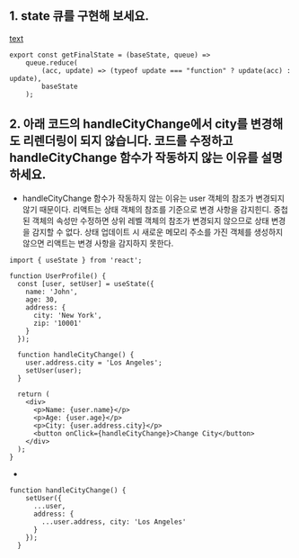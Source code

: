 ## 1. state 큐를 구현해 보세요.

[text](https://ko.react.dev/learn/queueing-a-series-of-state-updates)

```
export const getFinalState = (baseState, queue) =>
    queue.reduce(
        (acc, update) => (typeof update === "function" ? update(acc) : update),
        baseState
    );

```

## 2. 아래 코드의 handleCityChange에서 city를 변경해도 리렌더링이 되지 않습니다. 코드를 수정하고 handleCityChange 함수가 작동하지 않는 이유를 설명하세요. 

- handleCityChange 함수가 작동하지 않는 이유는 user 객체의 참조가 변경되지 않기 때문이다. 리액트는 상태 객체의 참조를 기준으로 변경 사항을 감지힌디. 중첩된 객체의 속성만 수정하면 상위 레벨 객체의 참조가 변경되지 않으므로 상태 변경을 감지할 수 없다. 상태 업데이트 시 새로운 메모리 주소를 가진 객체를 생성하지 않으면 리액트는 변경 사항을 감지하지 못한다.
```
import { useState } from 'react';

function UserProfile() {
  const [user, setUser] = useState({
    name: 'John',
    age: 30,
    address: {
      city: 'New York',
      zip: '10001'
    }
  });

  function handleCityChange() {
    user.address.city = 'Los Angeles';
    setUser(user);
  }

  return (
    <div>
      <p>Name: {user.name}</p>
      <p>Age: {user.age}</p>
      <p>City: {user.address.city}</p>
      <button onClick={handleCityChange}>Change City</button>
    </div>
  );
}

```

- 
```
function handleCityChange() {
    setUser({
      ...user,
      address: {
        ...user.address, city: 'Los Angeles'
      }
    });
  }
```

